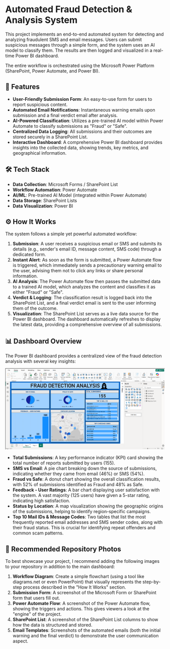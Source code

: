 # Automated Fraud Detection & Analysis System

This project implements an end-to-end automated system for detecting and analyzing fraudulent SMS and email messages. Users can submit suspicious messages through a simple form, and the system uses an AI model to classify them. The results are then logged and visualized in a real-time Power BI dashboard.

The entire workflow is orchestrated using the Microsoft Power Platform (SharePoint, Power Automate, and Power BI).

## 🚀 Features

- **User-Friendly Submission Form**: An easy-to-use form for users to report suspicious content.
- **Automated Email Notifications**: Instantaneous warning emails upon submission and a final verdict email after analysis.
- **AI-Powered Classification**: Utilizes a pre-trained AI model within Power Automate to classify submissions as "Fraud" or "Safe".
- **Centralized Data Logging**: All submissions and their outcomes are stored securely in a SharePoint List.
- **Interactive Dashboard**: A comprehensive Power BI dashboard provides insights into the collected data, showing trends, key metrics, and geographical information.

## 🛠️ Tech Stack

- **Data Collection**: Microsoft Forms / SharePoint List
- **Workflow Automation**: Power Automate
- **AI/ML**: Pre-trained AI Model (integrated within Power Automate)
- **Data Storage**: SharePoint Lists
- **Data Visualization**: Power BI

## ⚙️ How It Works

The system follows a simple yet powerful automated workflow:

1.  **Submission**: A user receives a suspicious email or SMS and submits its details (e.g., sender's email ID, message content, SMS code) through a dedicated form.
2.  **Instant Alert**: As soon as the form is submitted, a Power Automate flow is triggered, which immediately sends a precautionary warning email to the user, advising them not to click any links or share personal information.
3.  **AI Analysis**: The Power Automate flow then passes the submitted data to a trained AI model, which analyzes the content and classifies it as either "Fraud" or "Safe".
4.  **Verdict & Logging**: The classification result is logged back into the SharePoint List, and a final verdict email is sent to the user informing them of the outcome.
5.  **Visualization**: The SharePoint List serves as a live data source for the Power BI dashboard. The dashboard automatically refreshes to display the latest data, providing a comprehensive overview of all submissions.

## 📊 Dashboard Overview

The Power BI dashboard provides a centralized view of the fraud detection analysis with several key insights:

![Fraud Detection Dashboard](Dashboard.png)

- **Total Submissions**: A key performance indicator (KPI) card showing the total number of reports submitted by users (155).
- **SMS vs Email**: A pie chart breaking down the source of submissions, indicating whether they came from email (46%) or SMS (54%).
- **Fraud vs Safe**: A donut chart showing the overall classification results, with 52% of submissions identified as Fraud and 48% as Safe.
- **Feedback - User Ratings**: A bar chart displaying user satisfaction with the system. A vast majority (125 users) have given a 5-star rating, indicating high satisfaction.
- **Status by Location**: A map visualization showing the geographic origins of the submissions, helping to identify region-specific campaigns.
- **Top 10 Mail IDs & Message Codes**: Two tables that list the most frequently reported email addresses and SMS sender codes, along with their fraud status. This is crucial for identifying repeat offenders and common scam patterns.

## 📸 Recommended Repository Photos

To best showcase your project, I recommend adding the following images to your repository in addition to the main dashboard:

1.  **Workflow Diagram**: Create a simple flowchart (using a tool like diagrams.net or even PowerPoint) that visually represents the step-by-step process described in the "How It Works" section.
2.  **Submission Form**: A screenshot of the Microsoft Form or SharePoint form that users fill out.
3.  **Power Automate Flow**: A screenshot of the Power Automate flow, showing the triggers and actions. This gives viewers a look at the "engine" of the project.
4.  **SharePoint List**: A screenshot of the SharePoint List columns to show how the data is structured and stored.
5.  **Email Templates**: Screenshots of the automated emails (both the initial warning and the final verdict) to demonstrate the user communication aspect.
